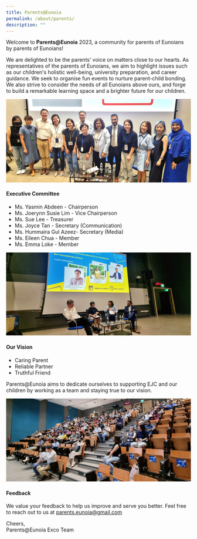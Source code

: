 ```yaml
---
title: Parents@Eunoia
permalink: /about/parents/
description: ""
---
```

Welcome to **Parents@Eunoia** 2023, a community for parents of Eunoians by parents of Eunoians!

We are delighted to be the parents’ voice on matters close to our hearts. As representatives of the parents of Eunoians, we aim to highlight issues such as our children's holistic well-being, university preparation, and career guidance. We seek to organise fun events to nurture parent-child bonding. We also strive to consider the needs of all Eunoians above ours, and forge to build a remarkable learning space and a brighter future for our children.

![](/images/parentseunoia2023-01.jpg)

#### **Executive Committee**

* Ms. Yasmin Abdeen - Chairperson
* Ms. Joerynn Susie Lim - Vice Chairperson
* Ms. Sue Lee - Treasurer 
* Ms. Joyce Tan - Secretary (Communication)
* Ms. Hummaira Gul Azeez- Secretary (Media)
* Ms. Eileen Chua - Member
* Ms. Emma Loke - Member 

![](/images/parentseunoia2023-02.jpg)

#### **Our Vision**

* Caring Parent
* Reliable Partner
* Truthful Friend

Parents@Eunoia aims to dedicate ourselves to supporting EJC and our children by working as a team and staying true to our vision. 

![](/images/parentseunoia2023-03.jpg)

#### **Feedback**

We value your feedback to help us improve and serve you better. Feel free to reach out to us at parents.eunoia@gmail.com

Cheers,<br>
Parents@Eunoia Exco Team
